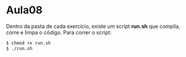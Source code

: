 # Aula08

Dentro da pasta de cada exercício, existe um script **run.sh** que compila, corre e limpa o código. Para correr o script:
```bash
$ chmod +x run.sh
$ ./run.sh
```